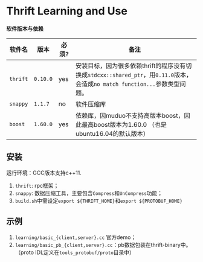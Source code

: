# Thrift Learning and Use


**软件版本与依赖**

| 软件名 | 版本 | 必须? | 备注 |
| --- | --- | --- | --- |
| `thrift` | `0.10.0` | yes | 安装目标，因为很多依赖thrift的程序没有切换成`stdcxx::shared_ptr`，用`0.11.0`版本，会造成`no match function...`参数类型问题。|
| `snappy` | `1.1.7` | no | 软件压缩库 |
| `boost` | `1.60.0` | yes | 依赖库，因muduo不支持高版本boost，因此最高boost版本为1.60.0 （也是ubuntu16.04的默认版本） |

## 安装 

运行环境：GCC版本支持c++11.

1. `thrift`: rpc框架；
2. `snappy`: 数据压缩工具，主要包含`Compress`和`UnCompress`功能；
3. `build.sh`中需设定`export ${THRIFT_HOME}`和`export ${PROTOBUF_HOME}`

## 示例

1. `learning/basic_{client,server}.cc` 官方demo；
2. `learning/basic_pb_{client,server}.cc`：pb数据包装在thrift-binary中。（proto IDL定义在`tools_protobuf/proto`目录中）





